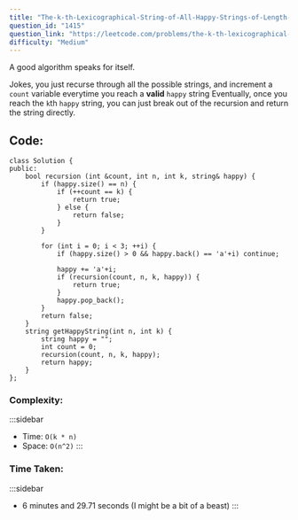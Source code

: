 ```yaml
---
title: "The-k-th-Lexicographical-String-of-All-Happy-Strings-of-Length-n"
question_id: "1415"
question_link: "https://leetcode.com/problems/the-k-th-lexicographical-string-of-all-happy-strings-of-length-n/"
difficulty: "Medium"
---
```


A good algorithm speaks for itself.

Jokes, you just recurse through all the possible strings, and increment a `count` variable everytime you reach a **valid** `happy` string
Eventually, once you reach the `k`th `happy` string, you can just break out of the recursion and return the string directly.

## Code<span>:</span>

```{.cpp}
class Solution {
public:
    bool recursion (int &count, int n, int k, string& happy) {
        if (happy.size() == n) {
            if (++count == k) {
                return true;
            } else {
                return false;
            }
        }

        for (int i = 0; i < 3; ++i) {
            if (happy.size() > 0 && happy.back() == 'a'+i) continue;

            happy += 'a'+i;
            if (recursion(count, n, k, happy)) {
                return true;
            }
            happy.pop_back();
        }
        return false;
    }
    string getHappyString(int n, int k) {
        string happy = "";
        int count = 0;
        recursion(count, n, k, happy);
        return happy;
    }
};
```

### Complexity<span>:</span>

:::sidebar
- Time: `O(k * n)`
- Space: `O(n^2)`
:::

### Time Taken<span>:</span>

:::sidebar
- 6 minutes and 29.71 seconds (I might be a bit of a beast)
:::
